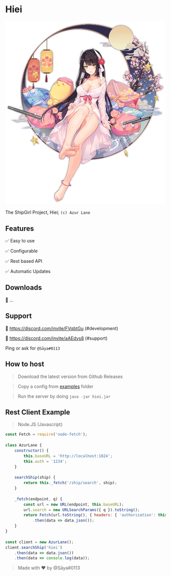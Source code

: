 # Hiei

<p align="center">
  <img src="https://raw.githubusercontent.com/AzurAPI/azurapi-js-setup/master/images/skins/205/Moonlit_Cruise/image.png">
</p>

The ShipGirl Project, Hiei; `(c) Azur Lane`

## Features

✅ Easy to use

✅ Configurable 

✅ Rest based API

✅ Automatic Updates

## Downloads

🔗 ...

## Support

🔗 https://discord.com/invite/FVqbtGu (#development)

🔗 https://discord.com/invite/aAEdys8 (#support)

Ping or ask for `@Sāya#0113`

## How to host 

> Download the latest version from Github Releases

> Copy a config from [examples](https://github.com/Deivu/Hiei/tree/master/example) folder

> Run the server by doing `java -jar hiei.jar`


## Rest Client Example
> Node.JS (Javascript)
```js
const Fetch = require('node-fetch');

class AzurLane {
    constructor() {
        this.baseURL = 'http://localhost:1024';
        this.auth = '1234';
    }

    searchShip(ship) {
        return this._fetch('/ship/search', ship);
    }

    _fetch(endpoint, q) {
        const url = new URL(endpoint, this.baseURL);
        url.search = new URLSearchParams({ q }).toString();
        return Fetch(url.toString(), { headers: { 'authorization': this.auth } })
            .then(data => data.json());
    }
}

const client = new AzurLane();
client.searchShip('hiei')
    .then(data => data.json())
    .then(data => console.log(data));
```

> Made with ❤ by @Sāya#0113